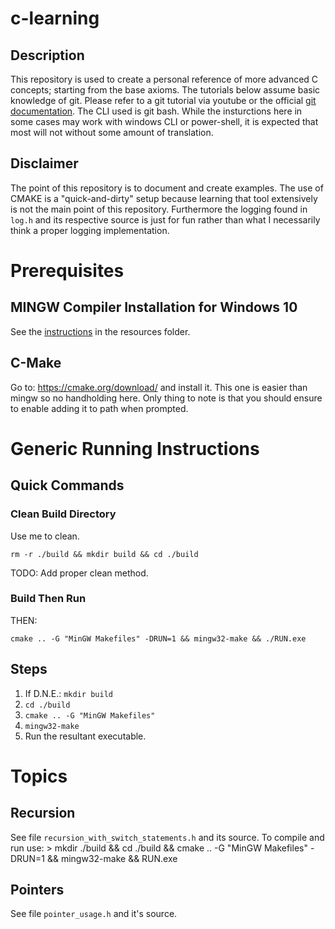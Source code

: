 # c-learning
## Description
This repository is used to create a personal reference of more advanced C concepts; starting from the base axioms. The tutorials below assume basic knowledge of git. Please refer to a git tutorial via youtube or the official [git documentation](https://docs.github.com/en/get-started/quickstart). The CLI used is git bash. While the insturctions here in some cases may work with windows CLI or power-shell, it is expected that most will not without some amount of translation.

## Disclaimer
The point of this repository is to document and create examples. The use of CMAKE is a "quick-and-dirty" setup because learning that tool extensively is not the main point of this repository. Furthermore the logging found in `log.h` and its respective source is just for fun rather than what I necessarily think a proper logging implementation.

# Prerequisites
## MINGW Compiler Installation for Windows 10
See the [instructions](./resources/mingw_install.md) in the resources folder.

## C-Make
Go to: https://cmake.org/download/ and install it. This one is easier than mingw so no handholding here. Only thing to note is that you should ensure to enable adding it to path when prompted.

# Generic Running Instructions
## Quick Commands
### Clean Build Directory
Use me to clean.
  ```
  rm -r ./build && mkdir build && cd ./build
  ```
TODO: Add proper clean method.

### Build Then Run
THEN:
  ```
  cmake .. -G "MinGW Makefiles" -DRUN=1 && mingw32-make && ./RUN.exe
  ```

## Steps
  1. If D.N.E.: `mkdir build`
  2. `cd ./build`
  3. `cmake .. -G "MinGW Makefiles"`
  4. `mingw32-make`
  5. Run the resultant executable.

# Topics
## Recursion
See file `recursion_with_switch_statements.h` and its source.
To compile and run use:
    > mkdir ./build && cd ./build && cmake .. -G "MinGW Makefiles" -DRUN=1 && mingw32-make && RUN.exe

## Pointers
See file `pointer_usage.h` and it's source.
